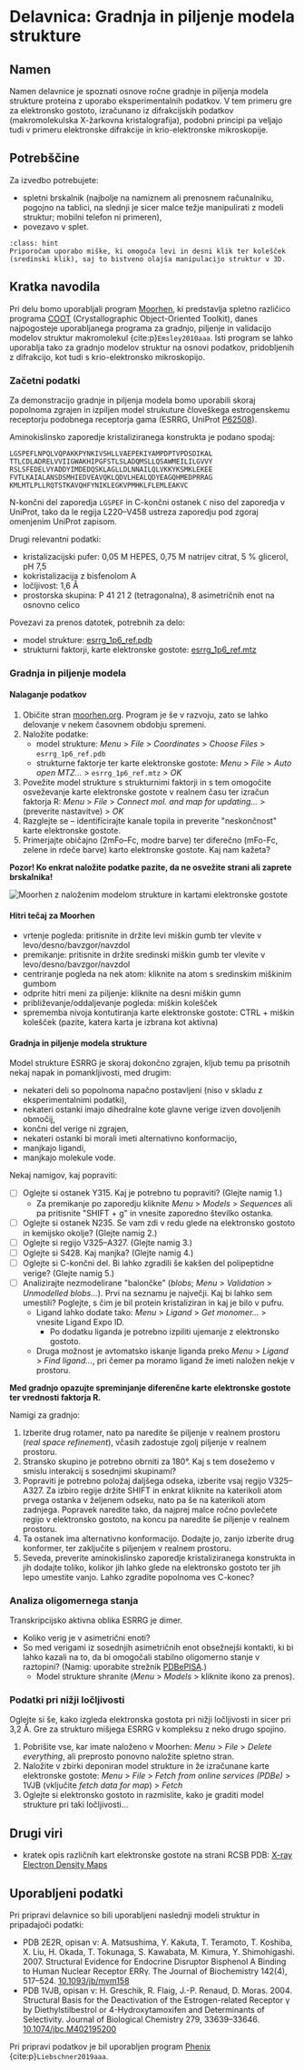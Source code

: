 # Delavnica: Gradnja in piljenje modela strukture

## Namen

Namen delavnice je spoznati osnove ročne gradnje in piljenja modela strukture proteina z uporabo eksperimentalnih podatkov. V tem primeru gre za elektronsko gostoto, izračunano iz difrakcijskih podatkov (makromolekulska X-žarkovna kristalografija), podobni principi pa veljajo tudi v primeru elektronske difrakcije in krio-elektronske mikroskopije.

## Potrebščine

Za izvedbo potrebujete:
- spletni brskalnik (najbolje na namiznem ali prenosnem računalniku, pogojno na tablici, na slednji je sicer malce težje manipulirati z modeli struktur; mobilni telefon ni primeren),
- povezavo v splet.

```{admonition} Miška
:class: hint
Priporočam uporabo miške, ki omogoča levi in desni klik ter kolešček (sredinski klik), saj to bistveno olajša manipulacijo struktur v 3D.
```

## Kratka navodila

Pri delu bomo uporabljali program [Moorhen](https://moorhen.org/), ki predstavlja spletno različico programa [COOT](https://www2.mrc-lmb.cam.ac.uk/personal/pemsley/coot/) (Crystallographic Object-Oriented Toolkit), danes najpogosteje uporabljanega programa za gradnjo, piljenje in validacijo modelov struktur makromolekul {cite:p}`Emsley2010aaa`. Isti program se lahko uporablja tako za gradnjo modelov struktur na osnovi podatkov, pridobljenih z difrakcijo, kot tudi s krio-elektronsko mikroskopijo.

### Začetni podatki

Za demonstracijo gradnje in piljenja modela bomo uporabili skoraj popolnoma zgrajen in izpiljen model strukuture človeškega estrogenskemu receptorju podobnega receptorja gama (ESRRG, UniProt [P62508](https://www.uniprot.org/uniprotkb/P62508)).

Aminokislinsko zaporedje kristaliziranega konstrukta je podano spodaj:

```
LGSPEFLNPQLVQPAKKPYNKIVSHLLVAEPEKIYAMPDPTVPDSDIKAL
TTLCDLADRELVVIIGWAKHIPGFSTLSLADQMSLLQSAWMEILILGVVY
RSLSFEDELVYADDYIMDEDQSKLAGLLDLNNAILQLVKKYKSMKLEKEE
FVTLKAIALANSDSMHIEDVEAVQKLQDVLHEALQDYEAGQHMEDPRRAG
KMLMTLPLLRQTSTKAVQHFYNIKLEGKVPMHKLFLEMLEAKVC
```

N-končni del zaporedja `LGSPEF` in C-končni ostanek `C` niso del zaporedja v UniProt, tako da le regija L220–V458 ustreza zaporedju pod zgoraj omenjenim UniProt zapisom.

Drugi relevantni podatki:
- kristalizacijski pufer: 0,05 M HEPES, 0,75 M natrijev citrat, 5 % glicerol, pH 7,5
- kokristalizacija z bisfenolom A
- ločljivost: 1,6 Å
- prostorska skupina: P 41 21 2 (tetragonalna), 8 asimetričnih enot na osnovno celico

Povezavi za prenos datotek, potrebnih za delo:
- model strukture: [esrrg_1p6_ref.pdb](https://raw.githubusercontent.com/mpavsic/sbio/main/sbio/seminar/podatki/esrrg_1p6_ref.pdb)
- strukturni faktorji, karte elektronske gostote: [esrrg_1p6_ref.mtz](https://raw.githubusercontent.com/mpavsic/sbio/main/sbio/seminar/podatki/esrrg_1p6_ref.mtz)

### Gradnja in piljenje modela

#### Nalaganje podatkov

1. Običite stran [moorhen.org](https://moorhen.org). Program je še v razvoju, zato se lahko delovanje v nekem časovnem obdobju spremeni.
2. Naložite podatke:
    - model strukture: *Menu* > *File* > *Coordinates* > *Choose Files* > `esrrg_1p6_ref.pdb`
    - strukturne faktorje ter karte elektronske gostote: *Menu* > *File* > *Auto open MTZ...* > `esrrg_1p6_ref.mtz` > *OK*
3. Povežite model strukture s strukturnimi faktorji in s tem omogočite osveževanje karte elektronske gostote v realnem času ter izračun faktorja R: *Menu* > *File* > *Connect mol. and map for updating...* > (preverite nastavitve) > *OK*
4. Razglejte se – identificirajte kanale topila in preverite "neskončnost" karte elektronske gostote.
5. Primerjajte običajno (2mFo–Fc, modre barve) ter diferečno (mFo-Fc, zelene in rdeče barve) karto elektronske gostote. Kaj nam kažeta?

**Pozor! Ko enkrat naložite podatke pazite, da ne osvežite strani ali zaprete brskalnika!**

![Moorhen z naloženim modelom strukture in kartami elektronske gostote](slike/delavnice-gradnja-Morheen-1.png)

#### Hitri tečaj za Moorhen

- vrtenje pogleda: pritisnite in držite levi miškin gumb ter vlevite v levo/desno/bavzgor/navzdol
- premikanje: pritisnite in držite sredinski miškin gumb ter vlevite v levo/desno/bavzgor/navzdol
- centriranje pogleda na nek atom: kliknite na atom s sredinskim miškinim gumbom
- odprite hitri meni za piljenje: kliknite na desni miškin gumn
- približevanje/oddaljevanje pogleda: miškin kolešček
- sprememba nivoja kontutiranja karte elektronske gostote: CTRL + miškin kolešček (pazite, katera karta je izbrana kot aktivna)

#### Gradnja in piljenje modela strukture

Model strukture ESRRG je skoraj dokončno zgrajen, kljub temu pa prisotnih nekaj napak in pomankljivosti, med drugim:
- nekateri deli so popolnoma napačno postavljeni (niso v skladu z eksperimentalnimi podatki),
- nekateri ostanki imajo dihedralne kote glavne verige izven dovoljenih območij,
- končni del verige ni zgrajen,
- nekateri ostanki bi morali imeti alternativno konformacijo,
- manjkajo ligandi,
- manjkajo molekule vode.

Nekaj namigov, kaj popraviti:
- [ ] Oglejte si ostanek Y315. Kaj je potrebno tu popraviti? (Glejte namig 1.)
    -  Za premikanje po zaporedju kliknite *Menu* > *Models* > *Sequences* ali pa pritisnite "SHIFT + g" in vnesite zaporedno številko ostanka.
- [ ] Oglejte si ostanek N235. Se vam zdi v redu glede na elektronsko gostoto in kemijsko okolje? (Glejte namig 2.)
- [ ] Oglejte si regijo V325–A327. (Glejte namig 3.)
- [ ] Oglejte si S428. Kaj manjka? (Glejte namig 4.)
- [ ] Oglejte si C-končni del. Bi lahko zgradili še kakšen del polipeptidne verige? (Glejte namig 5.)
- [ ] Analizirajte nezmodelirane "balončke" (*blobs*; *Menu* > *Validation* > *Unmodelled blobs...*). Prvi na seznamu je največji. Kaj bi lahko sem umestili? Poglejte, s čim je bil protein kristaliziran in kaj je bilo v pufru.
    - Ligand lahko dodate tako: *Menu* > *Ligand* > *Get monomer...* > vnesite Ligand Expo ID.
        - Po dodatku liganda je potrebno izpiliti ujemanje z elektronsko gostoto.
    - Druga možnost je avtomatsko iskanje liganda preko *Menu* > *Ligand* > *Find ligand...*, pri čemer pa moramo ligand že imeti naložen nekje v prostoru.

**Med gradnjo opazujte spreminjanje diferenčne karte elektronske gostote ter vrednosti faktorja R.**

Namigi za gradnjo:
1. Izberite drug rotamer, nato pa naredite še piljenje v realnem prostoru (*real space refinement*), včasih zadostuje zgolj piljenje v realnem prostoru.
2. Stransko skupino je potrebno obrniti za 180°. Kaj s tem dosežemo v smislu interakcij s sosednjimi skupinami?
3. Popraviti je potrebno položaj daljšega odseka, izberite vsaj regijo V325–A327. Za izbiro regije držite SHIFT in enkrat kliknite na katerikoli atom prvega ostanka v željenem odseku, nato pa še na katerikoli atom zadnjega. Popravek naredite tako, da najprej malce ročno povlečete regijo v elektronsko gostoto, na koncu pa naredite še piljenje v realnem prostoru.
4. Ta ostanek ima alternativno konformacijo. Dodajte jo, zanjo izberite drug konformer, ter zaključite s piljenjem v realnem prostoru.
5. Seveda, preverite aminokislinsko zaporedje kristaliziranega konstrukta in jih dodajte toliko, kolikor jih lahko glede na elektronsko gostoto ter jih lepo umestite vanjo. Lahko zgradite popolnoma ves C-konec?

### Analiza oligomernega stanja

Transkripcijsko aktivna oblika ESRRG je dimer.

- Koliko verig je v asimetrični enoti?
- So med verigami iz sosednjih asimetričnih enot obsežnejši kontakti, ki bi lahko kazali na to, da bi omogočali stabilno oligomerno stanje v raztopini? (Namig: uporabite strežnik [PDBePISA](https://www.ebi.ac.uk/pdbe/pisa/).)
    - Model strukture shranite (*Menu* > *Models* > kliknite ikono za prenos).

### Podatki pri nižji ločljivosti

Oglejte si še, kako izgleda elektronska gostota pri nižji ločljivosti in sicer pri 3,2 Å. Gre za strukturo mišjega ESRRG v kompleksu z neko drugo spojino.

1. Pobrišite vse, kar imate naloženo v Moorhen: *Menu* > *File* > *Delete everything*, ali preprosto ponovno naložite spletno stran.
2. Naložite v zbirki deponiran model strukture in že izračunane karte elektronske gostote: *Menu* > *File* > *Fetch from online services (PDBe)* > 1VJB (vključite *fetch data for map*) > *Fetch*
3. Oglejte si elektronsko gostoto in razmislite, kako je graditi model strukture pri taki ločljivosti...

## Drugi viri

- kratek opis različnih kart elektronske gostote na strani RCSB PDB: [X-ray Electron Density Maps](https://www.rcsb.org/docs/general-help/x-ray-electron-density-maps)

## Uporabljeni podatki

Pri pripravi delavnice so bili uporabljeni naslednji modeli struktur in pripadajoči podatki:
- PDB 2E2R, opisan v: A. Matsushima, Y. Kakuta, T. Teramoto, T. Koshiba, X. Liu, H. Okada, T. Tokunaga, S. Kawabata, M. Kimura, Y. Shimohigashi. 2007. Structural Evidence for Endocrine Disruptor Bisphenol A Binding to Human Nuclear Receptor ERRγ. The Journal of Biochemistry 142(4), 517–524. [10.1093/jb/mvm158](https://dx.doi.org/10.1093/jb/mvm158)
- PDB 1VJB, opisan v: H. Greschik, R. Flaig, J.-P. Renaud, D. Moras. 2004. Structural Basis for the Deactivation of the Estrogen-related Receptor γ by Diethylstilbestrol or 4-Hydroxytamoxifen and Determinants of Selectivity. Journal of Biological Chemistry 279, 33639–33646. [10.1074/jbc.M402195200](https://dx.doi.org/10.1074/jbc.M402195200)

Pri pripravi podatkov je bil uporabljen program [Phenix](https://phenix-online.org/) {cite:p}`Liebschner2019aaa`.